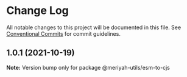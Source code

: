 # Change Log

All notable changes to this project will be documented in this file.
See [Conventional Commits](https://conventionalcommits.org) for commit guidelines.

## 1.0.1 (2021-10-19)

**Note:** Version bump only for package @meriyah-utils/esm-to-cjs
